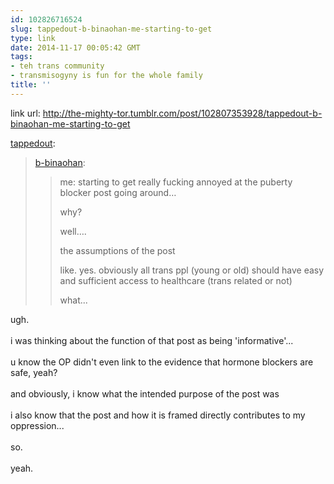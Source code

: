 ```yaml
---
id: 102826716524
slug: tappedout-b-binaohan-me-starting-to-get
type: link
date: 2014-11-17 00:05:42 GMT
tags:
- teh trans community
- transmisogyny is fun for the whole family
title: ''
---
```

link url: http://the-mighty-tor.tumblr.com/post/102807353928/tappedout-b-binaohan-me-starting-to-get


<p><a class="tumblr_blog" href="http://tappedout.tumblr.com/post/102783687392/b-binaohan-me-starting-to-get-really-fucking" target="_blank">tappedout</a>:</p>
<blockquote>
<p><a class="tumblr_blog" href="http://xd.binaohan.org/post/102657008874/me-starting-to-get-really-fucking-annoyed-at-the" target="_blank">b-binaohan</a>:</p>
<blockquote>
<p>me: starting to get really fucking annoyed at the puberty blocker post going around…</p>
<p>why?</p>
<p>well….</p>
<p>the assumptions of the post</p>
<p>like. yes. obviously all trans ppl (young or old) should have easy and sufficient access to healthcare (trans related or not)</p>
<p>what...</p>
</blockquote>
</blockquote>


<p>ugh. <br/><br/>i was thinking about the function of that post as being 'informative'...<br/><br/>u know the OP didn't even link to the evidence that hormone blockers are safe, yeah? <br/><br/>and obviously, i know what the intended purpose of the post was<br/><br/>i also know that the post and how it is framed directly contributes to my oppression...<br/><br/>so. <br/><br/>yeah. </p>